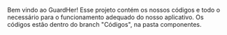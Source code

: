 Bem vindo ao GuardHer! Esse projeto contém os nossos códigos e todo o necessário para o funcionamento adequado do nosso aplicativo.
Os códigos estão dentro do branch "Códigos", na pasta componentes.
